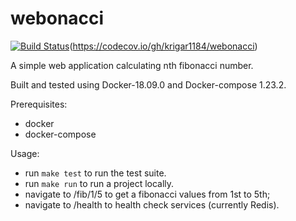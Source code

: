 # webonacci

[![Build Status](https://travis-ci.org/krigar1184/webonacci.svg?branch=master)](https://travis-ci.org/krigar1184/webonacci)(https://codecov.io/gh/krigar1184/webonacci)

A simple web application calculating nth fibonacci number.

Built and tested using Docker-18.09.0 and Docker-compose 1.23.2.

Prerequisites:
- docker
- docker-compose

Usage:
- run `make test` to run the test suite.
- run `make run` to run a project locally.
- navigate to /fib/1/5 to get a fibonacci values from 1st to 5th;
- navigate to /health to health check services (currently Redis).
